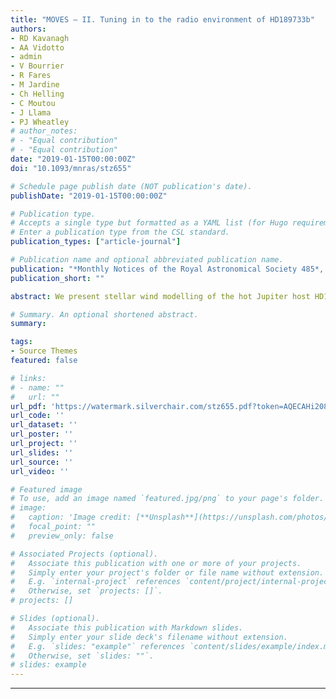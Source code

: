 ```yaml
---
title: "MOVES – II. Tuning in to the radio environment of HD189733b"
authors:
- RD Kavanagh
- AA Vidotto
- admin
- V Bourrier
- R Fares
- M Jardine
- Ch Helling
- C Moutou
- J Llama
- PJ Wheatley
# author_notes:
# - "Equal contribution"
# - "Equal contribution"
date: "2019-01-15T00:00:00Z"
doi: "10.1093/mnras/stz655"

# Schedule page publish date (NOT publication's date).
publishDate: "2019-01-15T00:00:00Z"

# Publication type.
# Accepts a single type but formatted as a YAML list (for Hugo requirements).
# Enter a publication type from the CSL standard.
publication_types: ["article-journal"]

# Publication name and optional abbreviated publication name.
publication: "*Monthly Notices of the Royal Astronomical Society 485*, (4), 4529-4538"
publication_short: ""

abstract: We present stellar wind modelling of the hot Jupiter host HD189733, and predict radio emission from the stellar wind and the planet, the latter arising from the interaction of the stellar wind with the planetary magnetosphere. Our stellar wind models incorporate surface stellar magnetic field maps at the epochs 2013 June/July, 2014 September, and 2015 July as boundary conditions. We find that the mass-loss rate, angular momentum loss rate, and open magnetic flux of HD189733 vary by 9 per cent, 40 per cent, and 19 per cent over these three epochs. Solving the equations of radiative transfer, we find that from 10 MHz–100 GHz the stellar wind emits fluxes in the range of 10−3–5 μJy, and becomes optically thin above 10 GHz. Our planetary radio emission model uses the radiometric Bode’s law, and neglects the presence of a planetary atmosphere. For assumed planetary magnetic fields of 1–10 G, we estimate that the planet emits at frequencies of 2–25 MHz, with peak flux densities of 102 mJy. We find that the planet orbits through regions of the stellar wind that are optically thick to the emitted frequency from the planet. As a result, unattenuated planetary radio emission can only propagate out of the system and reach the observer for 67 per cent of the orbit for a 10 G planetary field, corresponding to when the planet is approaching and leaving primary transit. We also find that the plasma frequency of the stellar wind is too high to allow propagation of the planetary radio emission below 21 MHz. This means a planetary field of at least 8 G is required to produce detectable radio emission.

# Summary. An optional shortened abstract.
summary: 

tags:
- Source Themes
featured: false

# links:
# - name: ""
#   url: ""
url_pdf: 'https://watermark.silverchair.com/stz655.pdf?token=AQECAHi208BE49Ooan9kkhW_Ercy7Dm3ZL_9Cf3qfKAc485ysgAAA1MwggNPBgkqhkiG9w0BBwagggNAMIIDPAIBADCCAzUGCSqGSIb3DQEHATAeBglghkgBZQMEAS4wEQQMWnpuLq5Qme2o7e9KAgEQgIIDBvfIqbYKahq-WM2DkCjHNxn8ra70piV_EbzxMVm_Lpu8NWP8bhaE3gRozXFU2nZVUb7PuQmie-I-G4tjiF6rrkXxU8T_gJ_svCjWLNqtlBCKjaxBkp7nKoVkpddLoR2o9AJF1ivXoF26ScIoPMhvYPgvU2WwOXixRFFnLwFcwv_ND6oMLdkTjfflLqgMTC5pOspz8P40_M7QL_aNUN862Pms8t_Y3kfaBGyUD9wUNTIrCfHeh63zbQkVvbaeqpvJs-DpDeCHCAerVJebLDUUGzNSxghUMkpXPMEnEESE28gI9mUyHCNFVNT02_3z85ThdeudnUfmXoGw5Nc4VoWyucC5DNcVwDos8Lk_mPzLoXy3pRDqEhCfQ5zMmR1rGMq-ZOAIdjIN91-2VWdjyOp55HhvzmzFHde1K1ltm6lQK-DgGAzU6mEyaB1peA0WNqlAknAs72rIlge-exnlup2xOnD55DJgeAYytRD3OiI01JcrKwuFxpQr3ePyzg3V2QWNWw52ldUWj-euiE-FLYnfD8qexUtf0y0WZN0LWzHDIdkZ6z_xly6gvr5d8N65XAjHwREbqBsE9UsP_6DqQpIqgKR7mzle4EDCKW-AxiNNNm_TXiswq0SsjV0Om-Wt4PMHqrOn76ad4vLqT47MkQYO_bFM2op54KNFG2cU9z528hHMsHggU40cw5LCe9HF70axBxTrIe8sjo_JA2knvExr-7bVx9qWdTVWVAz-mAkAC9Z6Tfvju1k1ydtsqoU7KQgSymzZrFbAXvFqioYR-VZUxa9ypCu4HYFh1ZxAsI4wpqK6KnV31hHrOJev3RziYZiwgWmyogcmzR1ddT6RIGnMnSTYO9r8OuWccCUXd89QWwz9-N2SoDR_hUjjVkKY7Ed4Cium1LrS6K8su-H5bjqxe6fRtVFe5xeR_BiXmnyg8Cy13am66NaOPLy-uxlH4Rm5SyPl3o3FviYJL5YrVpphXnfsz-B4Msv3AfAUQPTsw233h20Suc3IhwaCNwnHbXEUln95ir8nmQ'
url_code: ''
url_dataset: ''
url_poster: ''
url_project: ''
url_slides: ''
url_source: ''
url_video: ''

# Featured image
# To use, add an image named `featured.jpg/png` to your page's folder. 
# image:
#   caption: 'Image credit: [**Unsplash**](https://unsplash.com/photos/jdD8gXaTZsc)'
#   focal_point: ""
#   preview_only: false

# Associated Projects (optional).
#   Associate this publication with one or more of your projects.
#   Simply enter your project's folder or file name without extension.
#   E.g. `internal-project` references `content/project/internal-project/index.md`.
#   Otherwise, set `projects: []`.
# projects: []

# Slides (optional).
#   Associate this publication with Markdown slides.
#   Simply enter your slide deck's filename without extension.
#   E.g. `slides: "example"` references `content/slides/example/index.md`.
#   Otherwise, set `slides: ""`.
# slides: example
---
```


<!-- {{% callout note %}}
Click the *Cite* button above to demo the feature to enable visitors to import publication metadata into their reference management software.
{{% /callout %}}

{{% callout note %}}
Create your slides in Markdown - click the *Slides* button to check out the example.
{{% /callout %}}

Add the publication's **full text** or **supplementary notes** here. You can use rich formatting such as including [code, math, and images](https://wowchemy.com/docs/content/writing-markdown-latex/). -->

---
